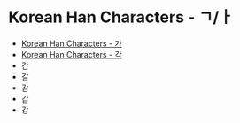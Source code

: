 
# Korean Han Characters - ㄱ/ㅏ

- [Korean Han Characters - 가](<./가.md>)
- [Korean Han Characters - 각](<./각.md>)
- 간
- 갈
- 감
- 갑
- 강
